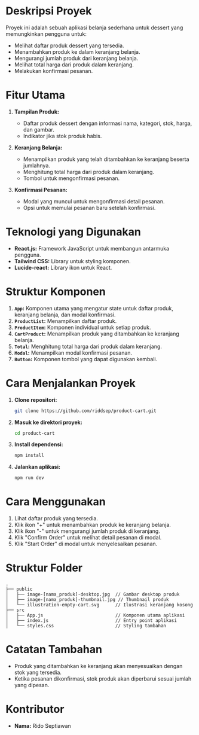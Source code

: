 # Deskripsi Proyek

Proyek ini adalah sebuah aplikasi belanja sederhana untuk dessert yang memungkinkan pengguna untuk:

- Melihat daftar produk dessert yang tersedia.
- Menambahkan produk ke dalam keranjang belanja.
- Mengurangi jumlah produk dari keranjang belanja.
- Melihat total harga dari produk dalam keranjang.
- Melakukan konfirmasi pesanan.

# Fitur Utama

1. **Tampilan Produk:**
   - Daftar produk dessert dengan informasi nama, kategori, stok, harga, dan gambar.
   - Indikator jika stok produk habis.
2. **Keranjang Belanja:**

   - Menampilkan produk yang telah ditambahkan ke keranjang beserta jumlahnya.
   - Menghitung total harga dari produk dalam keranjang.
   - Tombol untuk mengonfirmasi pesanan.

3. **Konfirmasi Pesanan:**
   - Modal yang muncul untuk mengonfirmasi detail pesanan.
   - Opsi untuk memulai pesanan baru setelah konfirmasi.

# Teknologi yang Digunakan

- **React.js:** Framework JavaScript untuk membangun antarmuka pengguna.
- **Tailwind CSS:** Library untuk styling komponen.
- **Lucide-react:** Library ikon untuk React.

# Struktur Komponen

1. **`App`:** Komponen utama yang mengatur state untuk daftar produk, keranjang belanja, dan modal konfirmasi.
2. **`ProductList`:** Menampilkan daftar produk.
3. **`ProductItem`:** Komponen individual untuk setiap produk.
4. **`CartProduct`:** Menampilkan produk yang ditambahkan ke keranjang belanja.
5. **`Total`:** Menghitung total harga dari produk dalam keranjang.
6. **`Modal`:** Menampilkan modal konfirmasi pesanan.
7. **`Button`:** Komponen tombol yang dapat digunakan kembali.

# Cara Menjalankan Proyek

1. **Clone repositori:**

   ```bash
   git clone https://github.com/riddsep/product-cart.git
   ```

2. **Masuk ke direktori proyek:**

   ```bash
   cd product-cart
   ```

3. **Install dependensi:**

   ```bash
   npm install
   ```

4. **Jalankan aplikasi:**

   ```bash
   npm run dev
   ```

# Cara Menggunakan

1. Lihat daftar produk yang tersedia.
2. Klik ikon "+" untuk menambahkan produk ke keranjang belanja.
3. Klik ikon "-" untuk mengurangi jumlah produk di keranjang.
4. Klik "Confirm Order" untuk melihat detail pesanan di modal.
5. Klik "Start Order" di modal untuk menyelesaikan pesanan.

# Struktur Folder

```
.
├── public
│   ├── image-[nama_produk]-desktop.jpg  // Gambar desktop produk
│   ├── image-[nama_produk]-thumbnail.jpg // Thumbnail produk
│   └── illustration-empty-cart.svg      // Ilustrasi keranjang kosong
├── src
│   ├── App.js                           // Komponen utama aplikasi
│   ├── index.js                         // Entry point aplikasi
│   └── styles.css                       // Styling tambahan
```

# Catatan Tambahan

- Produk yang ditambahkan ke keranjang akan menyesuaikan dengan stok yang tersedia.
- Ketika pesanan dikonfirmasi, stok produk akan diperbarui sesuai jumlah yang dipesan.

# Kontributor

- **Nama:** Rido Septiawan
